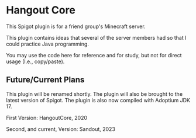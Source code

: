 # Hangout Core
This Spigot plugin is for a friend group's Minecraft server.

This plugin contains ideas that several of the server members had so that I could practice Java programming.

You may use the code here for reference and for study, but not for direct usage (I.e., copy/paste).

## Future/Current Plans
This plugin will be renamed shortly. The plugin will also be brought to the latest version of Spigot. The plugin is also now compiled with Adoptium JDK 17.

First Version: HangoutCore, 2020

Second, and current, Version: Sandout, 2023